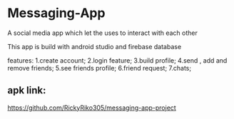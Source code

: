 # Messaging-App

A social media app which let the uses to interact with each other

This app is build with android studio and firebase database

 features:
     1.create account;
     2.login feature;
     3.build profile;
     4.send , add and remove friends;
     5.see friends profile;
     6.friend request;
     7.chats;
## apk link:
   https://github.com/RickyRiko305/messaging-app-project
